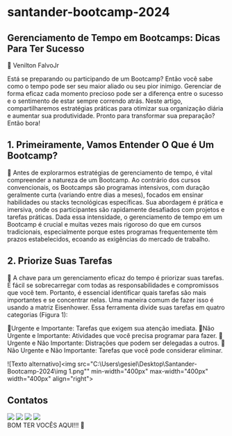 # santander-bootcamp-2024

## Gerenciamento de Tempo em Bootcamps: Dicas Para Ter Sucesso
👀 Venilton FalvoJr

Está se preparando ou participando de um Bootcamp? Então você sabe como o tempo pode ser seu maior aliado ou seu pior inimigo. Gerenciar de forma eficaz cada momento precioso pode ser a diferença entre o sucesso e o sentimento de estar sempre correndo atrás. Neste artigo, compartilharemos estratégias práticas para otimizar sua organização diária e aumentar sua produtividade. Pronto para transformar sua preparação? Então bora!

## 1. Primeiramente, Vamos Entender O Que é Um Bootcamp?

🔎 Antes de explorarmos estratégias de gerenciamento de tempo, é vital compreender a natureza de um Bootcamp. Ao contrário dos cursos convencionais, os Bootcamps são programas intensivos, com duração geralmente curta (variando entre dias a meses), focados em ensinar habilidades ou stacks tecnológicas específicas. Sua abordagem é prática e imersiva, onde os participantes são rapidamente desafiados com projetos e tarefas práticas. Dada essa intensidade, o gerenciamento de tempo em um Bootcamp é crucial e muitas vezes mais rigoroso do que em cursos tradicionais, especialmente porque estes programas frequentemente têm prazos estabelecidos, ecoando as exigências do mercado de trabalho.

## 2. Priorize Suas Tarefas

🌱 A chave para um gerenciamento eficaz do tempo é priorizar suas tarefas. É fácil se sobrecarregar com todas as responsabilidades e compromissos que você tem. Portanto, é essencial identificar quais tarefas são mais importantes e se concentrar nelas. Uma maneira comum de fazer isso é usando a matriz Eisenhower. Essa ferramenta divide suas tarefas em quatro categorias (Figura 1):

🎯Urgente e Importante: Tarefas que exigem sua atenção imediata.
🎯Não Urgente e Importante: Atividades que você precisa programar para fazer.
🎯Urgente e Não Importante: Distrações que podem ser delegadas a outros.
🎯Não Urgente e Não Importante: Tarefas que você pode considerar eliminar.

![Texto alternativo]<img src="C:\Users\gesiel\Desktop\Santander-Bootcamp-2024\img 1.png"" min-width="400px" max-width="400px" width="400px" align="right">

<div>
  





  
  ## Contatos
 
<div> 
  <a href="https://instagram.com/leyaneleite" target="_blank"><img src="https://img.shields.io/badge/-Instagram-%23E4405F?style=for-the-badge&logo=instagram&logoColor=white" target="_blank"></a>
 <a href="https://discord.gg/leyanedev_88000" target="_blank"><img src="https://img.shields.io/badge/Discord-7289DA?style=for-the-badge&logo=discord&logoColor=white" target="_blank"></a> 
  <a href = "mailto:leyane.ti2023@gmail.com"><img src="https://img.shields.io/badge/-Gmail-%23333?style=for-the-badge&logo=gmail&logoColor=white" target="_blank"></a>
  <a href="https://www.linkedin.com/in/leyane-a-leite/" target="_blank"><img src="https://img.shields.io/badge/-LinkedIn-%230077B5?style=for-the-badge&logo=linkedin&logoColor=white" target="_blank"></a> 
 
</div>
 BOM TER VOCÊS AQUI!!! 👋
